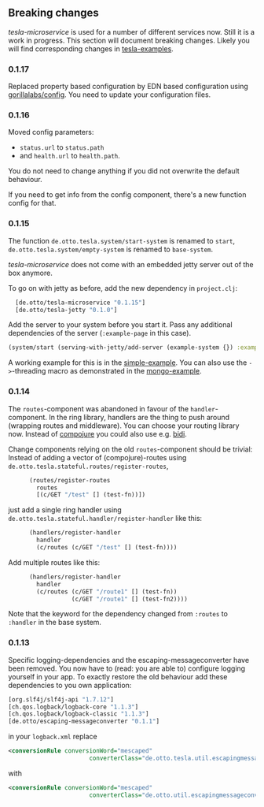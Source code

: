 ## Breaking changes

_tesla-microservice_ is used for a number of different services now. Still it is a work in progress. This section will document breaking changes. Likely you will find corresponding changes in [tesla-examples](https://github.com/otto-de/tesla-examples).

### 0.1.17
Replaced property based configuration by EDN based configuration using [gorillalabs/config](https://github.com/gorillalabs/config).
You need to update your configuration files.

### 0.1.16
Moved config parameters:

 * ```status.url``` to ```status.path```
 * and ```health.url``` to ```health.path```.

You do not need to change anything if you did not overwrite the default behaviour.

If you need to get info from the config component, there's a new function config for that.

### 0.1.15
The function ```de.otto.tesla.system/start-system``` is renamed to ```start```, ```de.otto.tesla.system/empty-system``` is renamed to ```base-system```. 

_tesla-microservice_ does not come with an embedded jetty server out of the box anymore. 

To go on with jetty as before, add the new dependency in ```project.clj```:

```clojure
  [de.otto/tesla-microservice "0.1.15"]
  [de.otto/tesla-jetty "0.1.0"]
``` 

Add the server to your system before you start it. Pass any additional dependencies of the server (```:example-page``` in this case).

```clojure
(system/start (serving-with-jetty/add-server (example-system {}) :example-page))
```

A working example for this is in the [simple-example](https://github.com/otto-de/tesla-examples/tree/master/simple-example). 
You can also use the ```->```-threading macro as demonstrated in the [mongo-example](https://github.com/otto-de/tesla-examples/tree/master/mongo-example).  

### 0.1.14
The `routes`-component was abandoned in favour of the `handler`-component.
In the ring library, handlers are the thing to push around (wrapping routes and middleware). You can choose your routing library now. Instead of [compojure](https://github.com/weavejester/compojure) you could also use e.g. [bidi](https://github.com/juxt/bidi).

Change components relying on the old ```routes```-component should be trivial: Instead of adding a vector of (compojure)-routes using ```de.otto.tesla.stateful.routes/register-routes```,

```clojure
      (routes/register-routes
        routes
        [(c/GET "/test" [] (test-fn))])
```

just add a single ring handler using ```de.otto.tesla.stateful.handler/register-handler``` like this:

```clojure
      (handlers/register-handler
        handler
        (c/routes (c/GET "/test" [] (test-fn))))
```

Add multiple routes like this:

```clojure
      (handlers/register-handler
        handler
        (c/routes (c/GET "/route1" [] (test-fn))
                  (c/GET "/route1" [] (test-fn2))))
```


Note that the keyword for the dependency changed from ```:routes``` to ```:handler``` in the base system.


### 0.1.13
Specific logging-dependencies and the escaping-messageconverter have been removed. You now have to (read: you are able to) configure logging yourself in your app. To exactly restore the old behaviour add these dependencies to you own application:

```clojure
[org.slf4j/slf4j-api "1.7.12"]
[ch.qos.logback/logback-core "1.1.3"]
[ch.qos.logback/logback-classic "1.1.3"]
[de.otto/escaping-messageconverter "0.1.1"]
```

in your ```logback.xml``` replace
```xml
<conversionRule conversionWord="mescaped"
                       converterClass="de.otto.tesla.util.escapingmessageconverter" />
```

with

```xml
<conversionRule conversionWord="mescaped"
                       converterClass="de.otto.util.escapingmessageconverter" />
```


